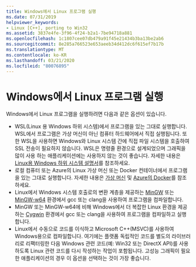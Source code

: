 ```yaml
---
title: Windows에서 Linux 프로그램 실행
ms.date: 07/31/2019
helpviewer_keywords:
- Linux [C++], porting to Win32
ms.assetid: 3837e4fe-3f96-4f24-b2a1-7be94718a881
ms.openlocfilehash: 1c1807cee07db479a91f45e21434b3ba13be2ab6
ms.sourcegitcommit: 8e285a766523e653aeeb34d412dc6f615ef7b17b
ms.translationtype: MT
ms.contentlocale: ko-KR
ms.lasthandoff: 03/21/2020
ms.locfileid: "80076895"
---
```

# <a name="running-linux-programs-on-windows"></a>Windows에서 Linux 프로그램 실행

Windows에서 Linux 프로그램을 실행하려면 다음과 같은 옵션이 있습니다.

- WSL(Linux 용 Windows 하위 시스템)에서 프로그램을 있는 그대로 실행합니다. WSL에서 프로그램은 가상 머신이 아닌 컴퓨터 하드웨어에서 직접 실행됩니다. 또한 WSL을 사용하면 Windows와 Linux 시스템 간에 직접 파일 시스템을 호출하여 SSL 전송이 필요하지 않습니다. WSL은 명령줄 환경으로 설계되었으며 그래픽을 많이 사용 하는 애플리케이션에는 사용하지 않는 것이 좋습니다. 자세한 내용은 [Linux용 Windows 하위 시스템 설명서](/windows/wsl/about)를 참조하세요.
- 로컬 컴퓨터 또는 Azure의 Linux 가상 머신 또는 Docker 컨테이너에서 프로그램을 있는 그대로 실행합니다. 자세한 내용은 [가상 머신](https://azure.microsoft.com/services/virtual-machines/) 및 [Azure의 Docker](https://docs.microsoft.com/azure/docker/)를 참조하세요.
- Linux에서 Windows 시스템 호출로의 변환 계층을 제공하는 [MinGW](http://MinGW.org/) 또는 [MinGW-w64](https://MinGW-w64.org/doku.php) 환경에서 gcc 또는 clang을 사용하여 프로그램을 컴파일합니다.
- MinGW 또는 MinGW-w64에 비해 Windows에서 더 복잡한 Linux 환경을 제공하는 [Cygwin](https://www.cygwin.com/) 환경에서 gcc 또는 clang을 사용하여 프로그램을 컴파일하고 실행합니다.
- Linux에서 수동으로 코드를 이식하고 Microsoft C++(MSVC)를 사용하여 Windows용으로 컴파일합니다. 여기에는 플랫폼 독립적인 코드를 별도의 라이브러리로 리팩터링한 다음 Windows 관련 코드(예: Win32 또는 DirectX API)를 사용하도록 Linux 관련 코드를 다시 작성하는 작업이 포함됩니다. 고성능 그래픽이 필요한 애플리케이션의 경우 이 옵션을 선택하는 것이 가장 좋습니다.
